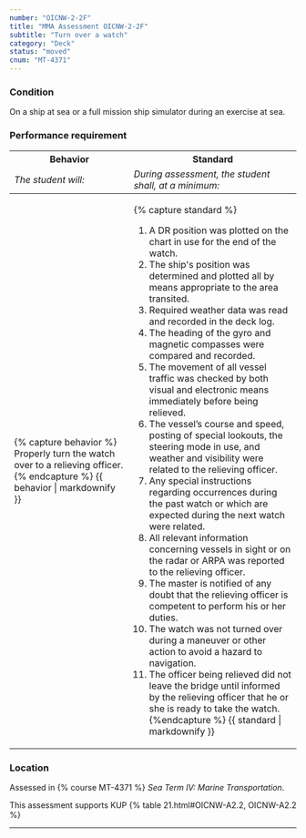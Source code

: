 ```yaml
---
number: "OICNW-2-2F"
title: "MMA Assessment OICNW-2-2F"
subtitle: "Turn over a watch"
category: "Deck"
status: "moved"
cnum: "MT-4371"
---
```

### Condition

On a ship at sea or a full mission ship simulator during an exercise at sea.

### Performance requirement 

<table width='100%' class='Guidelines'>
 <thead>
 <tr>
     <th class='thirty'>Behavior</th>
     <th class='seventy'>Standard</th>
 </tr>
 <tr>
     <td><em>The student will:</em></td>
     <td><em>During assessment, the student shall, at a minimum:</em></td>
 </tr>
 </thead>
 <tbody>
 

<tr><td>

{% capture behavior %}
Properly turn the watch over to a relieving officer.
{% endcapture %}
{{ behavior | markdownify }}

</td><td>

{% capture standard %}
1. A DR position was plotted on the chart in use for the end of the watch.
2. The ship's position was determined and plotted all by means appropriate to the area transited.
3. Required weather data was read and recorded in the deck log.
4. The heading of the gyro and magnetic compasses were compared and recorded.
5. The movement of all vessel traffic was checked by both visual and electronic means immediately before being relieved.
6. The vessel’s course and speed, posting of special lookouts, the steering mode in use, and weather and visibility were related to the relieving officer.
7. Any special instructions regarding occurrences during the past watch or which are expected during the next watch were related.
8. All relevant information concerning vessels in sight or on the radar or ARPA was reported to the relieving officer.
9. The master is notified of any doubt that the relieving officer is competent to perform his or her duties.
10. The watch was not turned over during a maneuver or other action to avoid a hazard to navigation.
11. The officer being relieved did not leave the bridge until informed by the relieving officer that he or she is ready to take the watch.
{%endcapture %}
{{ standard | markdownify }}

</td></tr>



 </tbody>
 </table>

### Location

Assessed in  {% course  MT-4371 %}  *Sea Term IV: Marine Transportation*.

This assessment supports KUP {% table 21.html#OICNW-A2.2, OICNW-A2.2 %}

***

